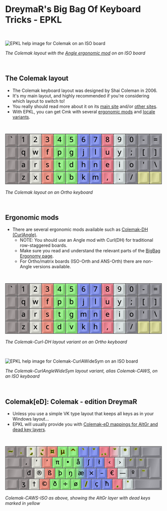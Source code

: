 DreymaR's Big Bag Of Keyboard Tricks - EPKL
===========================================
<br>

![EPKL help image for Colemak on an ISO board](./Colemak-ISO-Angle_s0_EPKL.png)

_The Colemak layout with the [Angle ergonomic mod][BB_AWi] on an ISO board_

<br>

The Colemak layout
------------------
- The Colemak keyboard layout was designed by Shai Coleman in 2006.
- It's my main layout, and highly recommended if you're considering which layout to switch to!
- You really should read more about it on its [main site][CmkCom] and/or [other sites][CmkOrg].
- With EPKL, you can get Cmk with several [ergonomic mods][BB_Erg] and [locale variants][BB_Loc].
<br>

![Colemak Ortho help image](./Colemak-Ortho_s0_EPKL.png)

_The Colemak layout on an Ortho keyboard_

<br>

Ergonomic mods
--------------
- There are several ergonomic mods available such as [Colemak-DH (CurlAngle)][BB_CDH].
    - NOTE: You should use an Angle mod with Curl(DH) for traditional row-staggered boards.
    - Make sure you read and understand the relevant parts of the [BigBag Ergonomy page][BB_Erg].
    - For Ortho/matrix boards (ISO-Orth and ANS-Orth) there are non-Angle versions available.
<br>

![Colemak-DH Ortho help image](./Colemak-Ortho-Curl_s0_EPKL.png)

_The Colemak-Curl-DH layout variant on an Ortho keyboard_

<br>

![EPKL help image for Colemak-CurlAWideSym on an ISO board](Colemak-ISO-CAWS_s0_EPKL.png)

_The Colemak-CurlAngleWideSym layout variant, alias Colemak-CAWS, on an ISO keyboard_

<br>

Colemak[eD]: Colemak - edition DreymaR
--------------------------------------
- Unless you use a simple VK type layout that keeps all keys as in your Windows layout...
- EPKL will usually provide you with [Colemak-eD mappings for AltGr and dead key layers][BB_CeD].

<br>

![EPKL help image for Colemak-CurlAWideSym on an ISO board](Cmk-ISO-CAWS_s6_EPKL.png)

_Colemak-CAWS-ISO as above, showing the AltGr layer with dead keys marked in yellow_




[CmkCom]: https://colemak.com/ (The main Colemak site)
[CmkOrg]: https://colemak.org/ (The community Colemak site)
[BB_CeD]: https://dreymar.colemak.org/layers-colemaked.html (DreymaR's Big Bag of Tricks on the Colemak-eD layers)
[BB_Erg]: https://dreymar.colemak.org/ergo-mods.html (DreymaR's Big Bag of Tricks on ergonomic mods)
[BB_Loc]: https://dreymar.colemak.org/variants.html#locales (DreymaR's Big Bag of Tricks on Colemak Locale variants)
[BB_AWi]: https://dreymar.colemak.org/ergo-mods.html#angle-wide (DreymaR's Big Bag of Tricks on Angle+Wide ergo mods)
[BB_CDH]: https://dreymar.colemak.org/ergo-mods.html#curl-dh (DreymaR's Big Bag of Tricks on the Curl-DH ergo mod)
